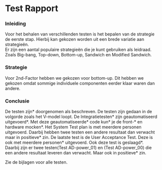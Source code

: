 # Test Rapport

### Inleiding
Voor het behalen van verschillenden testen is het bepalen van de strategie de eerste stap. Hierbij kan gekozen worden uit een brede variatie aan strategieën.  
Er zijn een aantal populaire strategieën die je kunt gebruiken als leidraad. Zoals Big-bang, Top-down, Bottom-up, Sandwich en Modified Sandwich.


### Strategie
Voor 2nd-Factor hebben we gekozen voor bottom-up. Dit hebben we gekozen omdat sommige individuele componenten eerder klaar waren dan andere. 


### Conclusie

De testen zijn* doorgenomen als beschreven. De testen zijn gedaan in de volgorde zoals het V-model loopt. De Integratietesten* zijn geautomatiseerd uitgevoerd*. 
Met deze geautomatiseerde* code kun* je de front-* en hardware mocken*.
Het System Test plan is met meerdere personen uitgevoerd. Daarbij hebben twee testen een andere resultaat dan verwacht maar in positieve* zin.
De laatste test is de User Acceptance Test. Deze is ook met meerdere personen* uitgevoerd. Ook deze test is geslaagd*. Daarbij zijn er twee testen(Test AD-power_01) en (Test AD-power_00) die een andere resultaat leveren dan verwacht. Maar ook in positieve* zin.

Zie de bijlagen voor alle testen.
